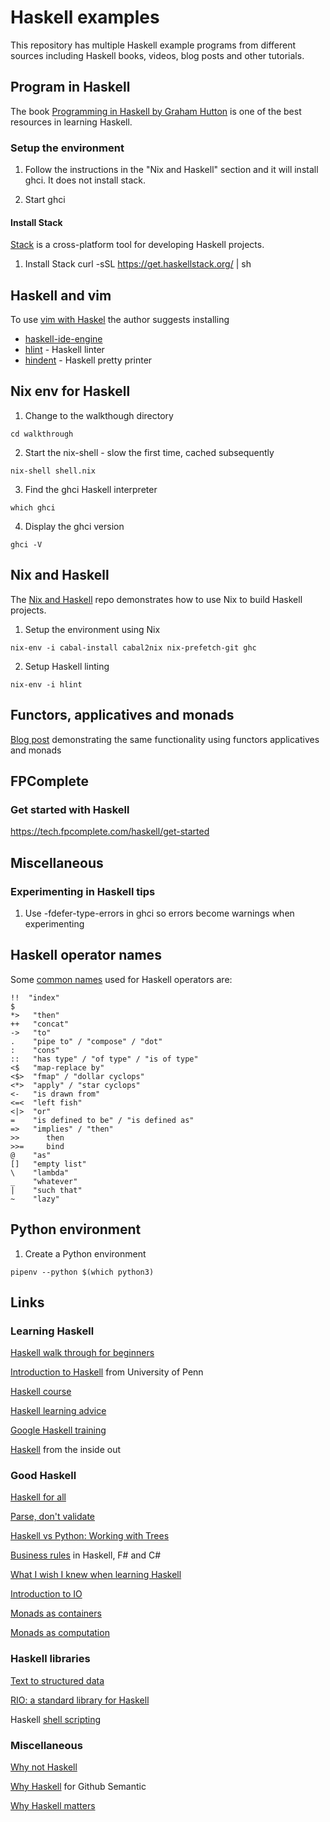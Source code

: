 # Haskell examples

This repository has multiple Haskell example programs from different sources
including Haskell books, videos, blog posts and other tutorials.

## Program in Haskell

The book [Programming in Haskell by Graham Hutton][100] is one of the best
resources in learning Haskell.

[100]: https://www.amazon.com/Programming-Haskell-Graham-Hutton/dp/1316626229/

### Setup the environment

1. Follow the instructions in the "Nix and Haskell" section and it will install
   ghci. It does not install stack.

2. Start ghci

#### Install Stack

[Stack][200] is a cross-platform tool for developing Haskell projects.

[200]: https://docs.haskellstack.org/en/stable/README/

1. Install Stack
curl -sSL https://get.haskellstack.org/ | sh

## Haskell and vim

To use [vim with Haskel][210] the author suggests installing

* [haskell-ide-engine][220]
* [hlint][230] - Haskell linter
* [hindent][240] - Haskell pretty printer

[210]: http://marco-lopes.com/articles/Vim-and-Haskell-in-2019/
[220]: https://github.com/haskell/haskell-ide-engine/#installation-with-nix
[230]: https://github.com/ndmitchell/hlint
[240]: https://github.com/chrisdone/hindent

## Nix env for Haskell

1. Change to the walkthough directory

```
cd walkthrough
```

2. Start the nix-shell - slow the first time, cached subsequently

```
nix-shell shell.nix
```

3. Find the ghci Haskell interpreter

```
which ghci
```

4. Display the ghci version

```
ghci -V
```

## Nix and Haskell

The [Nix and Haskell][300] repo demonstrates how to use Nix to build Haskell projects.

[300]: https://github.com/Gabriel439/haskell-nix
[310]: https://maybevoid.com/posts/2019-01-27-getting-started-haskell-nix.html

1. Setup the environment using Nix

```
nix-env -i cabal-install cabal2nix nix-prefetch-git ghc
```

2. Setup Haskell linting

```
nix-env -i hlint
```

## Functors, applicatives and monads

[Blog post][400] demonstrating the same functionality using functors
applicatives and monads

[400]: https://www.snoyman.com/blog/2017/01/functors-applicatives-and-monads

## FPComplete

### Get started with Haskell

https://tech.fpcomplete.com/haskell/get-started

## Miscellaneous

### Experimenting in Haskell tips

1. Use -fdefer-type-errors in ghci so errors become warnings when experimenting

## Haskell operator names

Some [common names][500] used for Haskell operators are:

[500]: https://stackoverflow.com/questions/7746894/are-there-pronounceable-names-for-common-haskell-operators

```
!!  "index"
$
*>   "then"
++   "concat"
->   "to"
.    "pipe to" / "compose" / "dot"
:    "cons"
::   "has type" / "of type" / "is of type"
<$   "map-replace by"
<$>  "fmap" / "dollar cyclops"
<*>  "apply" / "star cyclops"
<-   "is drawn from"
<=<  "left fish"
<|>  "or"
=    "is defined to be" / "is defined as"
=>   "implies" / "then"
>>      then
>>=     bind
@    "as"
[]   "empty list"
\    "lambda"
_    "whatever"
|    "such that"
~    "lazy"
```

## Python environment

1. Create a Python environment

```
pipenv --python $(which python3)
```



## Links

### Learning Haskell

[Haskell walk through for beginners][1000]

[1000]: http://www.haskellforall.com/2018/10/detailed-walkthrough-for-beginner.html

[Introduction to Haskell][1010] from University of Penn

[1010]: https://www.seas.upenn.edu/~cis194/fall16/index.html

[Haskell course][1020]

[1020]: https://github.com/data61/fp-course

[Haskell learning advice][1030]

[1030]: http://mechanical-elephant.com/thoughts/2015-04-20-becoming-productive-in-haskell/index.html

[Google Haskell training][1040]

[1040]: https://github.com/google/haskell-trainings

[Haskell][1050] from the inside out

[1050]: https://www.snoyman.com/reveal/haskell-inside-out#/

### Good Haskell

[Haskell for all][1100]

[1100]: http://www.haskellforall.com/2015/09/how-to-make-your-haskell-code-more.html

[Parse, don't validate][1110]

[1110]: https://lexi-lambda.github.io/blog/2019/11/05/parse-don-t-validate/

[Haskell vs Python: Working with Trees][1120]

[1120]: https://doisinkidney.com/posts/2019-10-02-what-is-good-about-haskell.html

[Business rules][1130] in Haskell, F# and C#

[1130]: https://blog.ndcconferences.com/composite-as-a-monoid-a-business-rules-example/

[What I wish I knew when learning Haskell][1140]

[1140]: https://github.com/sdiehl/wiwinwlh

[Introduction to IO][1150]

[1150]: https://wiki.haskell.org/Introduction_to_IO

[Monads as containers][1160]

[1160]: https://wiki.haskell.org/Monads_as_containers

[Monads as computation][1170]

[1170]: https://wiki.haskell.org/Monads_as_computation

### Haskell libraries

[Text to structured data][1210]

[1210]: https://github.com/facebook/duckling

[RIO: a standard library for Haskell][1220]

[1220]: https://github.com/commercialhaskell/rio

Haskell [shell scripting][1230]

[1230]: https://github.com/Gabriel439/Haskell-Turtle-Library

### Miscellaneous

[Why not Haskell][1300]

[1300]: https://pchiusano.github.io/2017-01-20/why-not-haskell.html

[Why Haskell][1310] for Github Semantic

[1310]: https://github.com/github/semantic/blob/master/docs/why-haskell.md

[Why Haskell matters][1320]

[1320]: https://github.com/thma/WhyHaskellMatters

